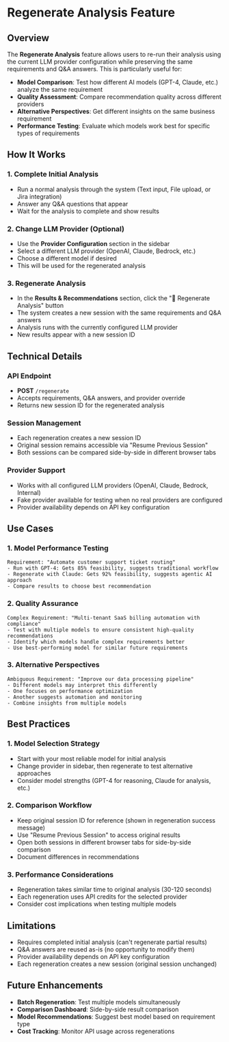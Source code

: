 # Regenerate Analysis Feature

## Overview

The **Regenerate Analysis** feature allows users to re-run their analysis using the current LLM provider configuration while preserving the same requirements and Q&A answers. This is particularly useful for:

- **Model Comparison**: Test how different AI models (GPT-4, Claude, etc.) analyze the same requirement
- **Quality Assessment**: Compare recommendation quality across different providers
- **Alternative Perspectives**: Get different insights on the same business requirement
- **Performance Testing**: Evaluate which models work best for specific types of requirements

## How It Works

### 1. Complete Initial Analysis
- Run a normal analysis through the system (Text input, File upload, or Jira integration)
- Answer any Q&A questions that appear
- Wait for the analysis to complete and show results

### 2. Change LLM Provider (Optional)
- Use the **Provider Configuration** section in the sidebar
- Select a different LLM provider (OpenAI, Claude, Bedrock, etc.)
- Choose a different model if desired
- This will be used for the regenerated analysis

### 3. Regenerate Analysis
- In the **Results & Recommendations** section, click the "🔄 Regenerate Analysis" button
- The system creates a new session with the same requirements and Q&A answers
- Analysis runs with the currently configured LLM provider
- New results appear with a new session ID

## Technical Details

### API Endpoint
- **POST** `/regenerate`
- Accepts requirements, Q&A answers, and provider override
- Returns new session ID for the regenerated analysis

### Session Management
- Each regeneration creates a new session ID
- Original session remains accessible via "Resume Previous Session"
- Both sessions can be compared side-by-side in different browser tabs

### Provider Support
- Works with all configured LLM providers (OpenAI, Claude, Bedrock, Internal)
- Fake provider available for testing when no real providers are configured
- Provider availability depends on API key configuration

## Use Cases

### 1. Model Performance Testing
```
Requirement: "Automate customer support ticket routing"
- Run with GPT-4: Gets 85% feasibility, suggests traditional workflow
- Regenerate with Claude: Gets 92% feasibility, suggests agentic AI approach
- Compare results to choose best recommendation
```

### 2. Quality Assurance
```
Complex Requirement: "Multi-tenant SaaS billing automation with compliance"
- Test with multiple models to ensure consistent high-quality recommendations
- Identify which models handle complex requirements better
- Use best-performing model for similar future requirements
```

### 3. Alternative Perspectives
```
Ambiguous Requirement: "Improve our data processing pipeline"
- Different models may interpret this differently
- One focuses on performance optimization
- Another suggests automation and monitoring
- Combine insights from multiple models
```

## Best Practices

### 1. Model Selection Strategy
- Start with your most reliable model for initial analysis
- Change provider in sidebar, then regenerate to test alternative approaches
- Consider model strengths (GPT-4 for reasoning, Claude for analysis, etc.)

### 2. Comparison Workflow
- Keep original session ID for reference (shown in regeneration success message)
- Use "Resume Previous Session" to access original results
- Open both sessions in different browser tabs for side-by-side comparison
- Document differences in recommendations

### 3. Performance Considerations
- Regeneration takes similar time to original analysis (30-120 seconds)
- Each regeneration uses API credits for the selected provider
- Consider cost implications when testing multiple models

## Limitations

- Requires completed initial analysis (can't regenerate partial results)
- Q&A answers are reused as-is (no opportunity to modify them)
- Provider availability depends on API key configuration
- Each regeneration creates a new session (original session unchanged)

## Future Enhancements

- **Batch Regeneration**: Test multiple models simultaneously
- **Comparison Dashboard**: Side-by-side result comparison
- **Model Recommendations**: Suggest best model based on requirement type
- **Cost Tracking**: Monitor API usage across regenerations